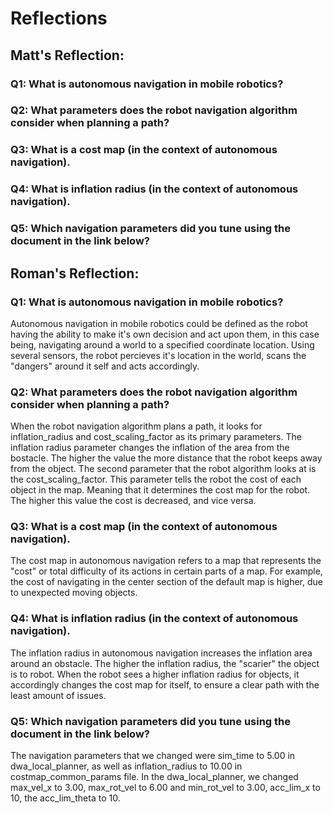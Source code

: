 # Reflections
## Matt's Reflection:
### Q1: What is autonomous navigation in mobile robotics?

### Q2: What parameters does the robot navigation algorithm consider when planning a path? 

### Q3: What is a cost map (in the context of autonomous navigation).

### Q4: What is inflation radius (in the context of autonomous navigation).

### Q5: Which navigation parameters did you tune using the document in the link below?

## Roman's Reflection:
### Q1: What is autonomous navigation in mobile robotics?
Autonomous navigation in mobile robotics could be defined as the robot having the ability to make it's own decision and act upon them, in this case being, navigating around a world to a specified coordinate location. Using several sensors, the robot percieves it's location in the world, scans the "dangers" around it self and acts accordingly.
### Q2: What parameters does the robot navigation algorithm consider when planning a path? 
When the robot navigation algorithm plans a path, it looks for inflation_radius and cost_scaling_factor as its primary parameters. The inflation radius parameter changes the inflation of the area from the bostacle. The higher the value the more distance that the robot keeps away from the object. The second parameter that the robot algorithm looks at is the cost_scaling_factor. This parameter tells the robot the cost of each object in the map. Meaning that it determines the cost map for the robot. The higher this value the cost is decreased, and vice versa.
### Q3: What is a cost map (in the context of autonomous navigation).
The cost map in autonomous navigation refers to a map that represents the "cost" or total difficulty of its actions in certain parts of
a map. For example, the cost of navigating in the center section of the default map is higher, due to unexpected moving objects.
### Q4: What is inflation radius (in the context of autonomous navigation).
The inflation radius in autonomous navigation increases the inflation area around an obstacle. The higher the inflation radius, the "scarier" the object is to robot. When the robot sees a higher inflation radius for objects, it accordingly changes the cost map for itself, to ensure a clear path with the least amount of issues.
### Q5: Which navigation parameters did you tune using the document in the link below?
The navigation parameters that we changed were sim_time to 5.00 in dwa_local_planner, as well as inflation_radius to 10.00 in costmap_common_params file. In the dwa_local_planner, we changed max_vel_x to 3.00, max_rot_vel to 6.00 and min_rot_vel to 3.00, acc_lim_x to 10, the acc_lim_theta to 10.
